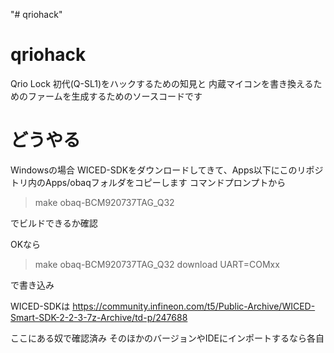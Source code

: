 "# qriohack" 
# qriohack
Qrio Lock 初代(Q-SL1)をハックするための知見と
内蔵マイコンを書き換えるためのファームを生成するためのソースコードです

# どうやる
Windowsの場合
WICED-SDKをダウンロードしてきて、Apps以下にこのリポジトリ内のApps/obaqフォルダをコピーします
コマンドプロンプトから
> make obaq-BCM920737TAG_Q32

でビルドできるか確認

OKなら
> make obaq-BCM920737TAG_Q32 download UART=COMxx

で書き込み

WICED-SDKは
https://community.infineon.com/t5/Public-Archive/WICED-Smart-SDK-2-2-3-7z-Archive/td-p/247688

ここにある奴で確認済み
そのほかのバージョンやIDEにインポートするなら各自
